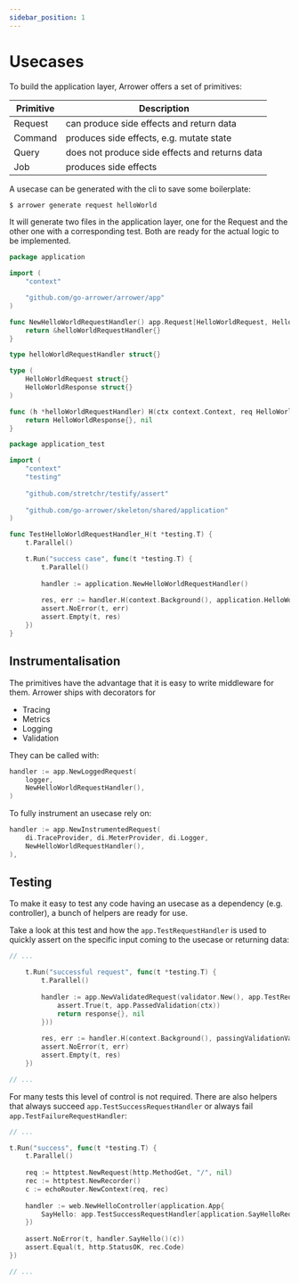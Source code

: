 ```yaml
---
sidebar_position: 1
---
```





# Usecases

To build the application layer, Arrower offers a set of primitives:

| Primitive | Description                                    |
|-----------|------------------------------------------------|
| Request   | can produce side effects and return data       | 
| Command   | produces side effects, e.g. mutate state       | 
| Query     | does not produce side effects and returns data | 
| Job       | produces side effects                          | 


A usecase can be generated with the cli to save some boilerplate:
```bash
$ arrower generate request helloWorld
```


It will generate two files in the application layer, one for the Request
and the other one with a corresponding test.
Both are ready for the actual logic to be implemented.

```go title="shared/application/hello-world.request.go"
package application

import (
    "context"

    "github.com/go-arrower/arrower/app"
)

func NewHelloWorldRequestHandler() app.Request[HelloWorldRequest, HelloWorldResponse] {
    return &helloWorldRequestHandler{}
}

type helloWorldRequestHandler struct{}

type (
    HelloWorldRequest struct{}
    HelloWorldResponse struct{}
)

func (h *helloWorldRequestHandler) H(ctx context.Context, req HelloWorldRequest) (HelloWorldResponse, error) {
    return HelloWorldResponse{}, nil
}
```

```go title="shared/application/hello-world.request_test.go"
package application_test

import (
    "context"
    "testing"
    
    "github.com/stretchr/testify/assert"
    
    "github.com/go-arrower/skeleton/shared/application"
)

func TestHelloWorldRequestHandler_H(t *testing.T) {
    t.Parallel()

    t.Run("success case", func(t *testing.T) {
        t.Parallel()
        
        handler := application.NewHelloWorldRequestHandler()
        
        res, err := handler.H(context.Background(), application.HelloWorldRequest{})
        assert.NoError(t, err)
        assert.Empty(t, res)
    })
}

```

## Instrumentalisation
The primitives have the advantage that it is easy to write middleware for them.
Arrower ships with decorators for 
* Tracing
* Metrics
* Logging
* Validation

They can be called with:
```go
handler := app.NewLoggedRequest(
    logger, 
    NewHelloWorldRequestHandler(),
)
```

To fully instrument an usecase rely on:
```go
handler := app.NewInstrumentedRequest(
    di.TraceProvider, di.MeterProvider, di.Logger,
    NewHelloWorldRequestHandler(),
),
```

## Testing
To make it easy to test any code having an usecase as a dependency (e.g. controller), 
a bunch of helpers are ready for use.

Take a look at this test and how the `app.TestRequestHandler` is used
to quickly assert on the specific input coming to the usecase or returning data:
```go
// ...

    t.Run("successful request", func(t *testing.T) {
        t.Parallel()
        
        handler := app.NewValidatedRequest(validator.New(), app.TestRequestHandler(func(ctx context.Context, _ structWithValidationTags) (response, error) {
            assert.True(t, app.PassedValidation(ctx))
            return response{}, nil
        }))
        
        res, err := handler.H(context.Background(), passingValidationValue)
        assert.NoError(t, err)
        assert.Empty(t, res)
    })

// ...
```

For many tests this level of control is not required.
There are also helpers that always succeed `app.TestSuccessRequestHandler` 
or always fail `app.TestFailureRequestHandler`:

```go
// ...

t.Run("success", func(t *testing.T) {
    t.Parallel()
    
    req := httptest.NewRequest(http.MethodGet, "/", nil)
    rec := httptest.NewRecorder()
    c := echoRouter.NewContext(req, rec)
    
    handler := web.NewHelloController(application.App{
        SayHello: app.TestSuccessRequestHandler[application.SayHelloRequest, application.SayHelloResponse](),
    })
    
    assert.NoError(t, handler.SayHello()(c))
    assert.Equal(t, http.StatusOK, rec.Code)
})

// ...
```